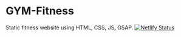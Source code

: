 # GYM-Fitness
Static fitness website using HTML, CSS, JS, GSAP.
[![Netlify Status](https://api.netlify.com/api/v1/badges/8a2f1463-a24e-4724-a28c-7fd47e172ac7/deploy-status)](https://app.netlify.com/sites/gym-fitness-web/deploys)
